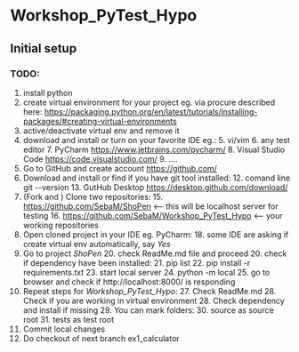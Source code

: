 # Workshop_PyTest_Hypo

## Initial setup
### TODO:
1. install python
2. create virtual environment for your project eg. via procure described here: https://packaging.python.org/en/latest/tutorials/installing-packages/#creating-virtual-environments
3. active/deactivate virtual env and remove it
4. download and install or turn on your favorite IDE eg.:
   5. vi/vim
   6. any test editor
   7. PyCharm https://www.jetbrains.com/pycharm/
   8. Visual Studio Code https://code.visualstudio.com/
   9. ....
10. Go to GitHub and create account https://github.com/
11. Download and install or find if you have git tool installed:
    12. comand line git --version
    13. GutHub Desktop https://desktop.github.com/download/
14. (Fork and ) Clone two repositories:
    15. https://github.com/SebaM/ShoPen <-- this will be localhost server for testing
    16. https://github.com/SebaM/Workshop_PyTest_Hypo  <-- your working repositories
17. Open cloned project in your IDE eg. PyCharm:
    18. some IDE are asking if create virtual env automatically, say *Yes*
19. Go to project *ShoPen*
    20. check ReadMe.md file and proceed
    20. check if dependency have been installed:
        21. pip list
        22. pip install -r requirements.txt
    23. start local server
        24. python -m local
    25. go to browser and check if http://localhost:8000/ is responding
26. Repeat steps for *Workshop_PyTest_Hypo*:
    27. Check ReadMe.md
    28. Check if you are working in virtual environment
    28. Check dependency and install if missing
    29. You can mark folders:
        30. source as source root
        31. tests as test root
29. Commit local changes
30. Do checkout of next branch ex1_calculator